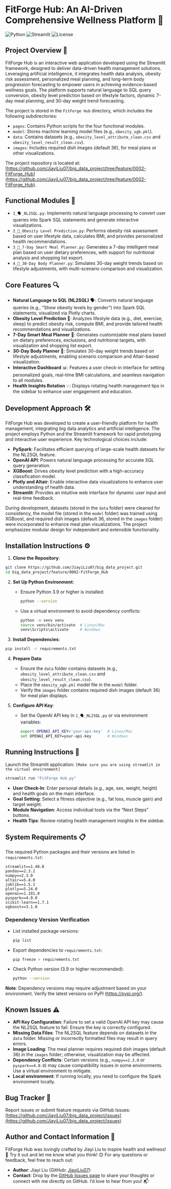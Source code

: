 # FitForge Hub: An AI-Driven Comprehensive Wellness Platform 🚀

![Python](https://img.shields.io/badge/python-3.9+-blue.svg)
![Streamlit](https://img.shields.io/badge/Streamlit-1.48+-FF4B4B.svg)
![License](https://img.shields.io/badge/license-MIT-green.svg)

## Project Overview 📖

FitForge Hub is an interactive web application developed using the Streamlit framework, designed to deliver data-driven health management solutions. Leveraging artificial intelligence, it integrates health data analysis, obesity risk assessment, personalized meal planning, and long-term body progression forecasting to empower users in achieving evidence-based wellness goals. The platform supports natural language to SQL query conversion, obesity level prediction based on lifestyle factors, dynamic 7-day meal planning, and 30-day weight trend forecasting.

The project is stored in the `FitForge Hub` directory, which includes the following subdirectories:
- `pages`: Contains Python scripts for the four functional modules.
- `model`: Stores machine learning model files (e.g., `obesity_xgb.pkl`).
- `data`: Contains datasets (e.g., `obesity_level_attribute_clean.csv` and `obesity_level_result_clean.csv`).
- `images`: Includes required dish images (default 36), for meal plans or other visualizations.

The project repository is located at: [https://github.com/JiayiLiu07/big_data_project/tree/feature/0002-FitForge_Hub](https://github.com/JiayiLiu07/big_data_project/tree/feature/0002-FitForge_Hub).

## Functional Modules 📂

- `1_🗣️_NL2SQL.py`: Implements natural language processing to convert user queries into Spark SQL statements and generate interactive visualizations.
- `2_🔮_Obesity Level Prediction.py`: Performs obesity risk assessment based on user lifestyle data, calculates BMI, and provides personalized health recommendations.
- `3_🥗_7-Day Smart Meal Planner.py`: Generates a 7-day intelligent meal plan based on user dietary preferences, with support for nutritional analysis and shopping list export.
- `4_📅_30-Day Body Planner.py`: Simulates 30-day weight trends based on lifestyle adjustments, with multi-scenario comparison and visualization.

## Core Features 🔍

- **Natural Language to SQL (NL2SQL)** 🗣️: Converts natural language queries (e.g., “Show obesity levels by gender”) into Spark SQL statements, visualized via Plotly charts.
- **Obesity Level Prediction** 🔮: Analyzes lifestyle data (e.g., diet, exercise, sleep) to predict obesity risk, compute BMI, and provide tailored health recommendations and visualizations.
- **7-Day Smart Meal Planner** 🥗: Generates customizable meal plans based on dietary preferences, exclusions, and nutritional targets, with visualization and shopping list export.
- **30-Day Body Planner** 📅: Simulates 30-day weight trends based on lifestyle adjustments, enabling scenario comparison and Altair-based visualization.
- **Interactive Dashboard** 📊: Features a user check-in interface for setting personalized goals, real-time BMI calculations, and seamless navigation to all modules.
- **Health Insights Rotation** 💡: Displays rotating health management tips in the sidebar to enhance user engagement and education.

## Development Approach 🛠️

FitForge Hub was developed to create a user-friendly platform for health management, integrating big data analytics and artificial intelligence. The project employs Python and the Streamlit framework for rapid prototyping and interactive user experience. Key technological choices include:
- **PySpark**: Facilitates efficient querying of large-scale health datasets for the NL2SQL feature.
- **OpenAI API**: Powers natural language processing for accurate SQL query generation.
- **XGBoost**: Drives obesity level prediction with a high-accuracy classification model.
- **Plotly and Altair**: Enable interactive data visualizations to enhance user understanding of health data.
- **Streamlit**: Provides an intuitive web interface for dynamic user input and real-time feedback.

During development, datasets (stored in the `data` folder) were cleaned for consistency, the model file (stored in the `model` folder) was trained using XGBoost, and required dish images (default 36, stored in the `images` folder) were incorporated to enhance meal plan visualizations. The project emphasizes modular design for independent and extensible functionality.

## Installation Instructions ⚙️

1. **Clone the Repository**:
```bash
git clone https://github.com/JiayiLiu07/big_data_project.git
cd big_data_project/feature/0002-FitForge_Hub
```

2. **Set Up Python Environment**:
   - Ensure Python 3.9 or higher is installed:
     ```bash
     python --version
     ```
   - Use a virtual environment to avoid dependency conflicts:
     ```bash
     python -m venv venv
     source venv/bin/activate  # Linux/Mac
     venv\Scripts\activate     # Windows
     ```

3. **Install Dependencies**:
```bash
pip install -r requirements.txt
```

4. **Prepare Data**:
   - Ensure the `data` folder contains datasets (e.g., `obesity_level_attribute_clean.csv` and `obesity_level_result_clean.csv`).
   - Place the `obesity_xgb.pkl` model file in the `model` folder.
   - Verify the `images` folder contains required dish images (default 36) for meal plan displays.

5. **Configure API Key**:
   - Set the OpenAI API key in `1_🗣️_NL2SQL.py` or via environment variables:
     ```bash
     export OPENAI_API_KEY='your-api-key'  # Linux/Mac
     set OPENAI_API_KEY=your-api-key       # Windows
     ```

## Running Instructions 🚀

Launch the Streamlit application:
`[Make sure you are using streamlit in the virtual environment]`
```bash
streamlit run "FitForge Hub.py"
```

- **User Check-In**: Enter personal details (e.g., age, sex, weight, height) and health goals on the main interface.
- **Goal Setting**: Select a fitness objective (e.g., fat loss, muscle gain) and target weight.
- **Module Navigation**: Access individual tools via the “Next Steps” buttons.
- **Health Tips**: Review rotating health management insights in the sidebar.

## System Requirements 📋

The required Python packages and their versions are listed in `requirements.txt`:

```text
streamlit==1.48.0
pandas==2.3.2
numpy==2.3.0
altair==5.4.0
joblib==1.5.1
plotly==5.24.0
openai==1.101.0
pyspark==4.0.0
scikit-learn==1.7.1
xgboost==3.1.0
```

### Dependency Version Verification
- List installed package versions:
  ```bash
  pip list
  ```
- Export dependencies to `requirements.txt`:
  ```bash
  pip freeze > requirements.txt
  ```
- Check Python version (3.9 or higher recommended):
  ```bash
  python --version
  ```

**Note**: Dependency versions may require adjustment based on your environment. Verify the latest versions on PyPI (https://pypi.org/).


## Known Issues ⚠️

- **API Key Configuration**: Failure to set a valid OpenAI API key may cause the NL2SQL feature to fail. Ensure the key is correctly configured.
- **Missing Data Files**: The NL2SQL feature depends on datasets in the `data` folder. Missing or incorrectly formatted files may result in query errors.
- **Image Loading**: The meal planner requires required dish images (default 36) in the `images` folder; otherwise, visualization may be affected.
- **Dependency Conflicts**: Certain versions (e.g., `numpy==2.3.0` or `pyspark==4.0.0`) may cause compatibility issues in some environments. Use a virtual environment to mitigate.
- **Local environment**: If running locally, you need to configure the Spark environment locally.
  
## Bug Tracker 🐞

Report issues or submit feature requests via GitHub Issues:
[https://github.com/JiayiLiu07/big_data_project/issues](https://github.com/JiayiLiu07/big_data_project/issues)

## Author and Contact Information 📧

FitForge Hub was lovingly crafted by Jiayi Liu to inspire health and wellness! 🌟 Try it out and let me know what you think! 😊 For any questions or feedback, feel free to reach out:

- **Author**: Jiayi Liu (GitHub: [JiayiLiu07](https://github.com/JiayiLiu07))
- **Contact**: Drop by the [GitHub Issues page](https://github.com/JiayiLiu07/big_data_project/issues) to share your thoughts or connect with me directly on GitHub. I’d love to hear from you! 📬
